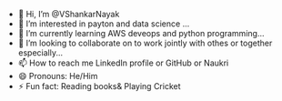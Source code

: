 - 👋 Hi, I’m @VShankarNayak
- 👀 I’m interested in payton and data science ...
- 🌱 I’m currently learning AWS deveops and python programming...
- 💞️ I’m looking to collaborate on to work jointly with othes or together especially...
- 📫 How to reach me LinkedIn profile or GitHub or Naukri 
- 😄 Pronouns: He/Him
- ⚡ Fun fact: Reading books& Playing Cricket 

<!---
VShankarNayak/VShankarNayak is a ✨ special ✨ repository because its `README.md` (this file) appears on your GitHub profile.
You can click the Preview link to take a look at your changes.
--->
